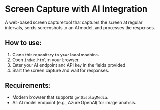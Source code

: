 # Screen Capture with AI Integration

A web-based screen capture tool that captures the screen at regular intervals, sends screenshots to an AI model, and processes the responses.

## How to use:

1. Clone this repository to your local machine.
2. Open `index.html` in your browser.
3. Enter your AI endpoint and API key in the fields provided.
4. Start the screen capture and wait for responses.

## Requirements:
- Modern browser that supports `getDisplayMedia`.
- An AI model endpoint (e.g., Azure OpenAI) for image analysis.
